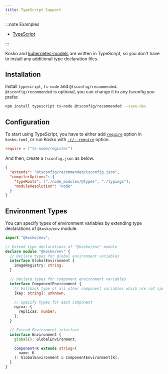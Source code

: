 ```yaml
---
title: TypeScript Support
---
```


:::note Examples

- [TypeScript](https://github.com/tommy351/kosko/tree/master/examples/typescript)

:::

Kosko and [kubernetes-models](https://github.com/tommy351/kubernetes-models-ts) are written in TypeScript, so you don't have to install any additional type declaration files.

## Installation

Install `typescript`, `ts-node` and `@tsconfig/recommended`. `@tsconfig/recommended` is optional, you can change it to any tsconfig you prefer.

```sh
npm install typescript ts-node @tsconfig/recommended --save-dev
```

## Configuration

To start using TypeScript, you have to either add [`require`](configuration.md#require) option in `kosko.toml`, or run Kosko with [`-r/--require`](commands.md#--require--r) option.

```toml title="kosko.toml"
require = ["ts-node/register"]
```

And then, create a `tsconfig.json` as below.

```json title="tsconfig.json"
{
  "extends": "@tsconfig/recommended/tsconfig.json",
  "compilerOptions": {
    "typeRoots": ["./node_modules/@types", "./typings"],
    "moduleResolution": "node"
  }
}
```

## Environment Types

You can specify types of environment variables by extending type declarations of `@kosko/env` module.

```ts title="typings/@kosko__env/index.d.ts"
import "@kosko/env";

// Extend type declarations of "@kosko/env" module
declare module "@kosko/env" {
  // Declare types for global environment variables
  interface GlobalEnvironment {
    imageRegistry: string;
  }

  // Declare types for component environment variables
  interface ComponentEnvironment {
    // Fallback type of all other component variables which are not specified below
    [key: string]: unknown;

    // Specify types for each component
    nginx: {
      replicas: number;
    };
  }

  // Extend Environment interface
  interface Environment {
    global(): GlobalEnvironment;

    component<K extends string>(
      name: K
    ): GlobalEnvironment & ComponentEnvironment[K];
  }
}
```
